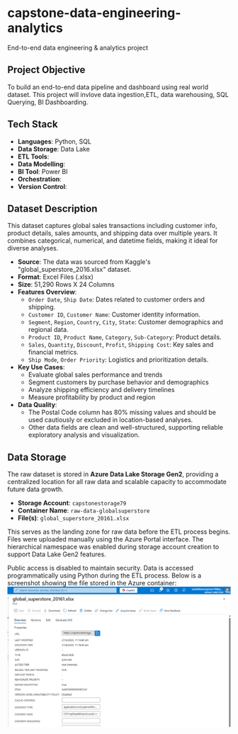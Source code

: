# capstone-data-engineering-analytics
End-to-end data engineering & analytics project

## Project Objective
To build an end-to-end data pipeline and dashboard using real world dataset.
This project will invlove data ingestion,ETL, data warehousing, SQL Querying, BI Dashboarding.

## Tech Stack
- **Languages**: Python, SQL
- **Data Storage**: Data Lake
- **ETL Tools**:
- **Data Modelling**:
- **BI Tool**: Power BI
- **Orchestration**:
- **Version Control**:

## Dataset Description
This dataset captures global sales transactions including customer info, product details, sales amounts, and shipping data over multiple years. It combines categorical, numerical, and datetime fields, making it ideal for diverse analyses.
- **Source**: The data was sourced from Kaggle's "global_superstore_2016.xlsx" dataset.
- **Format**: Excel Files (.xlsx)
- **Size**: 51,290 Rows X 24 Columns
- **Features Overview**:
  - `Order Date`, `Ship Date`: Dates related to customer orders and shipping.
  - `Customer ID`, `Customer Name`: Customer identity information.
  - `Segment`, `Region`, `Country`, `City`, `State`: Customer demographics and regional data.
  - `Product ID`, `Product Name`, `Category`, `Sub-Category`: Product details.
  - `Sales`, `Quantity`, `Discount`, `Profit`, `Shipping Cost`: Key sales and financial metrics.
  - `Ship Mode`, `Order Priority`: Logistics and prioritization details.
- **Key Use Cases**:
  - Evaluate global sales performance and trends
  - Segment customers by purchase behavior and demographics
  - Analyze shipping efficiency and delivery timelines
  - Measure profitability by product and region
- **Data Quality**:
  - The Postal Code column has 80% missing values and should be used cautiously or excluded in location-based analyses.
  - Other data fields are clean and well-structured, supporting reliable exploratory analysis and visualization.
 
## Data Storage
The raw dataset is stored in **Azure Data Lake Storage Gen2**, providing a centralized location for all raw data and scalable capacity to accommodate future data growth.

  - **Storage Account**: `capstonestorage79`
  - **Container Name**: `raw-data-globalsuperstore`
  - **File(s)**: `global_superstore_20161.xlsx`

This serves as the landing zone for raw data before the ETL process begins. Files were uploaded manually using the Azure Portal interface. The hierarchical namespace was enabled during storage account creation to support Data Lake Gen2 features.

Public access is disabled to maintain security. Data is accessed programmatically using Python during the ETL process. Below is a screenshot showing the file stored in the Azure container:
![Azure Blob Screenshot](https://github.com/SwathiiKannan/capstone-data-engineering-analytics/blob/main/Screenshots/azure_storage.png?raw=true)





